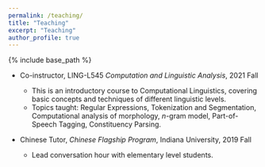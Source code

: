 ```yaml
---
permalink: /teaching/
title: "Teaching"
excerpt: "Teaching"
author_profile: true
---
```



{% include base_path %}



* Co-instructor, LING-L545 _Computation and Linguistic Analysis_, 2021 Fall
	* This is an introductory course to Computational Linguistics, covering basic concepts and techniques of different linguistic levels.
	* Topics taught: Regular Expressions, Tokenization and Segmentation, Computational analysis of morphology, _n_-gram model, Part-of-Speech Tagging, Constituency Parsing.

* Chinese Tutor, _Chinese Flagship Program_, Indiana University, 2019 Fall
	* Lead conversation hour with elementary level students.